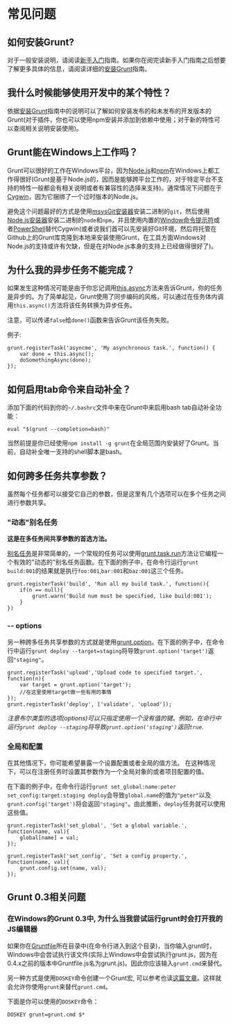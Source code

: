 # 常见问题

## 如何安装Grunt?

对于一般安装说明，请阅读[新手入门](http://gruntjs.com/getting-started/)指南。如果你在阅完读新手入门指南之后想要了解更多具体的信息，请阅读详细的[安装Grunt](http://gruntjs.com/installing-grunt/)指南。

## 我什么时候能够使用开发中的某个特性？

依据[安装Grunt](http://gruntjs.com/installing-grunt/)指南中的说明可以了解如何安装发布的和未发布的开发版本的Grunt(对于插件，你也可以使用npm安装并添加到依赖中使用；对于新的特性可以查阅相关说明安装使用)。

## Grunt能在Windows上工作吗？

Grunt可以很好的工作在Windows平台，因为[Node.js](http://nodejs.org/)和[npm](http://npmjs.org/)在Windows上都工作得很好(Grunt是基于Node.js的，因而是能够跨平台工作的，对于特定平台不支持的特性一般都会有相关说明或者有兼容性的选择来支持)。通常情况下问题在于[Cygwin](http://www.cygwin.com/)，因为它捆绑了一个过时版本的Node.js。

避免这个问题最好的方式是使用[msysGit安装器](http://msysgit.github.com/)安装二进制的`git`，然后使用[Node.js安装器](http://nodejs.org/#download)安装二进制的`node`和`npm`，并且使用内置的[Window命令提示符](http://www.cs.princeton.edu/courses/archive/spr05/cos126/cmd-prompt.html)或者[PowerShell](http://support.microsoft.com/kb/968929)替代Cygwin(或者说我们首可以先安装好Git环境，然后将托管在Github上的Grunt库克隆到本地来安装使用Grunt，在工具方面Windows对Node.js的支持或许有欠缺，但是在对Node.js本身的支持上已经做得很好了)。

## 为什么我的异步任务不能完成？

如果发生这种情况可能是由于你忘记调用[this.async](http://gruntjs.com/grunt.task#wiki-this-async)方法来告诉Grunt，你的任务是异步的。为了简单起见，Grunt使用了同步编码的风格，可以通过在任务体内调用`this.async()`方法将该任务转换为异步任务。

注意，可以传递`false`给`done()`函数来告诉Grunt该任务失败。

例子:

    grunt.registerTask('asyncme', 'My asynchronous task.', function() {
        var done = this.async();
        doSomethingAsync(done);
    });

## 如何启用tab命令来自动补全？

添加下面的代码到你的`~/.bashrc`文件中来在Grunt中来启用bash tab自动补全功能：

    eval "$(grunt --completion=bash)"
    
当然前提是你已经使用`npm install -g grunt`在全局范围内安装好了Grunt。当前，自动补全唯一支持的shell脚本是bash。

## 如何跨多任务共享参数？

虽然每个任务都可以接受它自己的参数，但是这里有几个选项可以在多个任务之间进行参数共享。

### "动态"别名任务

**这是在多任务间共享参数的首选方法。**

[别名任务](http://gruntjs.com/grunt#wiki-grunt-registertask)是非常简单的，一个常规的任务可以使用[grunt.task.run](http://gruntjs.com/grunt.task#wiki-grunt-task-run)方法让它编程一个有效的"动态的"别名任务函数。在下面的例子中，在命令行运行`grunt build:001`的结果就是执行`foo:001`,`bar:001`和`baz:001`这三个任务。

    grunt.registerTask('build', 'Run all my build task.', function(){
        if(n == null){
            grunt.warn('Build num must be specified, like build:001');
        }
    })
    
### -- options

另一种跨多任务共享参数的方式就是使用[grunt.option](http://gruntjs.com/grunt#wiki-grunt-option)。在下面的例子中，在命令行中运行`grunt deploy --target=staging`将导致`grunt.option('target')`返回`"staging"`。

    grunt.registerTask('upload','Upload code to specified target.', function(n){
        var target = grunt.option('target');
        //在这里使用target做一些有用的事情
    });
    grunt.registerTask('deploy', ['validate', 'upload']);

*注意布尔类型的选项(options)可以只指定使用一个没有值的键。例如，在命行中运行`grunt deploy --staging`将导致`grunt.option('staging')`返回`true`.*

### 全局和配置

在其他情况下，你可能希望暴露一个设置配置或者全局的值方法。 在这种情况下，可以在注册任务时设置其参数作为一个全局对象的或者项目配置的值。

在下面的例子中，在命令行运行`grunt set_global:name:peter set_config:target:staging deploy`会导致`global.name`的值为`"peter"`以及`grunt.config('target')`将会返回`"staging"`。由此推断，`deploy`任务就可以使用这些值。

    grunt.registerTask('set_global', 'Set a global variable.', function(name, val){
        global[name] = val;
    });
    
    grunt.registerTask('set_config', 'Set a config property.', function(name, val){
        grunt.config.set(name, val);
    });
    
## Grunt 0.3相关问题

### 在Windows的Grunt 0.3中, 为什么当我尝试运行grunt时会打开我的JS编辑器

如果你在[Gruntfile](http://gruntjs.com/getting-started)所在目录中(在命令行进入到这个目录)，当你输入grunt时，Windows中会尝试执行该文件(实际上Windows中会尝试执行grunt.js，因为在0.4.x之前的版本中Gruntfile.js名为grunt.js)。因此你应该输入`grunt.cmd`来替代。

另一种方式是使用`DOSKEY`命令创建一个Grunt宏, 可以参考也读[这篇文章](http://devblog.point2.com/2010/05/14/setup-persistent-aliases-macros-in-windows-command-prompt-cmd-exe-using-doskey/)。这样就会允许你使用`grunt`来替代`grunt.cmd`。

下面是你可以使用的`DOSKEY`命令：

    DOSKEY grunt=grunt.cmd $*
